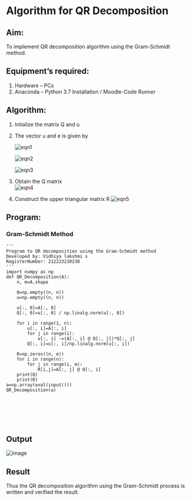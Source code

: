 # Algorithm for QR Decomposition
## Aim:
To implement QR decomposition algorithm using the Gram-Schmidt method.
## Equipment’s required:
1.	Hardware – PCs
2.	Anaconda – Python 3.7 Installation / Moodle-Code Runner
## Algorithm:
1.	Intialize the matrix Q and u
2.	The vector u and e is given by

    ![eqn1](./ex4.jpg)

    ![eqn2](./ex6.jpg)

    ![eqn3](./ex3.jpg)

3.	Obtain the Q matrix   
    ![eqn4](./ex1.jpg)
4.	Construct the upper triangular matrix R
    ![eqn5](./ex2.jpg)



## Program:
### Gram-Schmidt Method
```
''' 
Program to QR decomposition using the Gram-Schmidt method
Developed by: Vidhiya lakshmi s
RegisterNumber: 212223230238
'''
import numpy as np
def QR_Decomposition(A):
    n, m=A.shape
    
    Q=np.empty((n, n))
    u=np.empty((n, n))
    
    u[:, 0]=A[:, 0]
    Q[:, 0]=u[:, 0] / np.linalg.norm(u[:, 0])
    
    for i in range(1, n):
        u[:, i]=A[:, i]
        for j in range(i):
            u[:, i] -=(A[:, i] @ Q[:, j])*Q[:, j]
        Q[:, i]=u[:, i]/np.linalg.norm(u[:, i])
        
    R=np.zeros((n, m))
    for i in range(n):
        for j in range(i, m):
            R[i,j]=A[:, j] @ Q[:, i]
    print(Q)
    print(R)
a=np.array(eval(input()))
QR_Decomposition(a)







```

## Output

![image](https://github.com/saravidhya/QRdecomposition/assets/87062069/13207b9a-32b3-4633-8ca9-fd194facbf94)


## Result
Thus the QR decomposition algorithm using the Gram-Schmidt process is written and verified the result.
